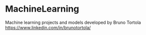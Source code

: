 # MachineLearning
Machine learning projects and models developed by Bruno Tortola
https://www.linkedin.com/in/brunotortola/
